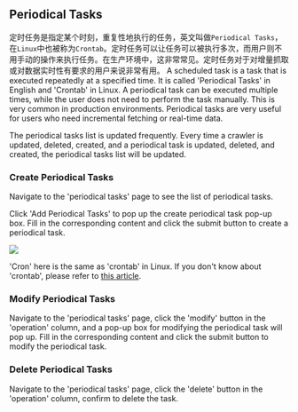 ## Periodical Tasks

定时任务是指定某个时刻，重复性地执行的任务，英文叫做`Periodical Tasks`，在`Linux`中也被称为`Crontab`。定时任务可以让任务可以被执行多次，而用户则不用手动的操作来执行任务。在生产环境中，这非常常见。定时任务对于对增量抓取或对数据实时性有要求的用户来说非常有用。
A scheduled task is a task that is executed repeatedly at a specified time. It is called 'Periodical Tasks' in English and 'Crontab' in Linux. A periodical task can be executed multiple times, while the user does not need to perform the task manually. This is very common in production environments. Periodical tasks are very useful for users who need incremental fetching or real-time data.

The periodical tasks list is updated frequently. Every time a crawler is updated, deleted, created, and a periodical task is updated, deleted, and created, the periodical tasks list will be updated.

### Create Periodical Tasks

Navigate to the 'periodical tasks' page to see the list of periodical tasks.

Click 'Add Periodical Tasks' to pop up the create periodical task pop-up box. Fill in the corresponding content and click the submit button to create a periodical task.

![](https://crawlab.oss-cn-hangzhou.aliyuncs.com/gitbook/schedule-list-add.png)

'Cron' here is the same as 'crontab' in Linux. If you don't know about 'crontab', please refer to [this article](https://www.cnblogs.com/longjshz/p/5779215.html).

### Modify Periodical Tasks

Navigate to the 'periodical tasks' page, click the 'modify' button in the 'operation' column, and a pop-up box for modifying the periodical task will pop up. Fill in the corresponding content and click the submit button to modify the periodical task.

### Delete Periodical Tasks

Navigate to the 'periodical tasks' page, click the 'delete' button in the 'operation' column, confirm to delete the task.
